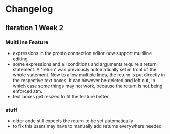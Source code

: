 # Changelog

## Iteration 1 Week 2

### Multiline Feature
- expressions in the pronto connection editor now support multiline editing
- some expressions and all conditions and arguments require a return statement. A 'return' was previously automatically set in front of the whole statement. Now to allow multiple lines, the return is put directly in the respective text boxes. It can however be deleted and left out, in which case some things may not work, because the return is not being enforced atm.
- text boxes get resized to fit the feature better

### stuff
- older code still expects the return to be set automatically
- to fix this users may have to manually add returns everywhere needed